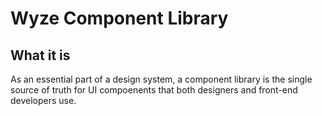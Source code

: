 # Wyze Component Library

## What it is

As an essential part of a design system, a component library is the single source of truth for UI compoenents that both designers and front-end developers use.
